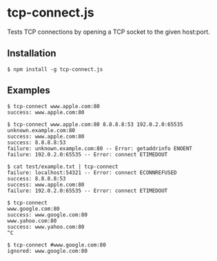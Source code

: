 tcp-connect.js
==============

Tests TCP connections by opening a TCP socket to the given host:port.

Installation
------------

    $ npm install -g tcp-connect.js

Examples
--------

    $ tcp-connect www.apple.com:80
    success: www.apple.com:80
	
    $ tcp-connect www.apple.com:80 8.8.8.8:53 192.0.2.0:65535 unknown.example.com:80
    success: www.apple.com:80
    success: 8.8.8.8:53
    failure: unknown.example.com:80 -- Error: getaddrinfo ENOENT
    failure: 192.0.2.0:65535 -- Error: connect ETIMEDOUT
	
    $ cat test/example.txt | tcp-connect
    failure: localhost:54321 -- Error: connect ECONNREFUSED
    success: 8.8.8.8:53
    success: www.apple.com:80
    failure: 192.0.2.0:65535 -- Error: connect ETIMEDOUT
    
    $ tcp-connect
    www.google.com:80
    success: www.google.com:80
    www.yahoo.com:80
    success: www.yahoo.com:80
    ^C
    
    $ tcp-connect #www.google.com:80
    ignored: www.google.com:80